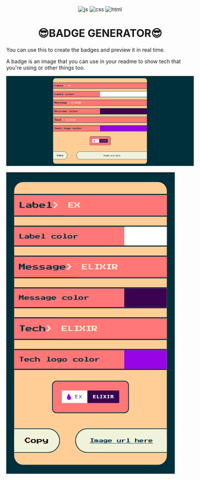 <div align="center">
  <img src="https://img.shields.io/static/v1?label=&labelColor=FF7777&message=javascript&color=ffce96&logo=javascript&logoColor=f1f2da&style=for-the-badge" alt="js">
  <img src="https://img.shields.io/static/v1?label=&labelColor=FF7777&message=css&color=ffce96&logo=css3&logoColor=f1f2da&style=for-the-badge" alt="css">
  <img src="https://img.shields.io/static/v1?label=&labelColor=FF7777&message=html&color=ffce96&logo=html5&logoColor=f1f2da&style=for-the-badge" alt="html">
</div>

<div align="center">
  <h1>😎BADGE GENERATOR😎</h1>
</div>

You can use this to create the badges and preview it in real time.

A badge is an image that you can use in your readme to show tech that you're using or other things too.

![](badgegenerator_screenshot.png)

![](badgegenerator_mobile_screenshot.png)
